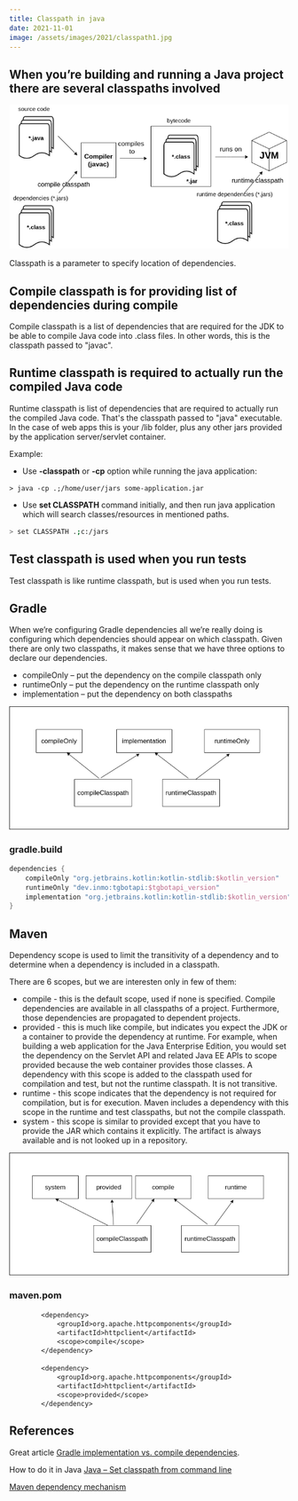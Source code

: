```yaml
---
title: Classpath in java
date: 2021-11-01
image: /assets/images/2021/classpath1.jpg
---
```


## When you’re building and running a Java project there are several classpaths involved

![Java building app flow](/assets/images/2021/java_classpath_diagram.png)

Classpath is a parameter to specify location of dependencies.

## Compile classpath is for providing list of dependencies during compile

Compile classpath is a list of dependencies that are required for the JDK to be able to compile Java code into .class files. In other words, this is the classpath passed to "javac".

## Runtime classpath is required to actually run the compiled Java code

Runtime classpath is list of dependencies that are required to actually run the compiled Java code. That's the classpath passed to "java" executable. In the case of web apps this is your /lib folder, plus any other jars provided by the application server/servlet container.

Example:

-   Use **-classpath** or **-cp** option while running the java application:

```command
> java -cp .;/home/user/jars some-application.jar
```

-   Use **set CLASSPATH** command initially, and then run java application which will search classes/resources in mentioned paths.

```bash
> set CLASSPATH .;c:/jars
```

## Test classpath is used when you run tests

Test classpath is like runtime classpath, but is used when you run tests.

## Gradle

When we’re configuring Gradle dependencies all we’re really doing is configuring which dependencies should appear on which classpath. Given there are only two classpaths, it makes sense that we have three options to declare our dependencies.

-   compileOnly – put the dependency on the compile classpath only
-   runtimeOnly – put the dependency on the runtime classpath only
-   implementation – put the dependency on both classpaths

![Java building app flow](/assets/images/2021/gradle-dep-conf.png)

### gradle.build

```groovy
dependencies {
    compileOnly "org.jetbrains.kotlin:kotlin-stdlib:$kotlin_version"
    runtimeOnly "dev.inmo:tgbotapi:$tgbotapi_version"
    implementation "org.jetbrains.kotlin:kotlin-stdlib:$kotlin_version"
}
```

## Maven

Dependency scope is used to limit the transitivity of a dependency and to determine when a dependency is included in a classpath.

There are 6 scopes, but we are interesten only in few of them:

-   compile -
    this is the default scope, used if none is specified. Compile dependencies are available in all classpaths of a project. Furthermore, those dependencies are propagated to dependent projects.
-   provided -
    this is much like compile, but indicates you expect the JDK or a container to provide the dependency at runtime. For example, when building a web application for the Java Enterprise Edition, you would set the dependency on the Servlet API and related Java EE APIs to scope provided because the web container provides those classes. A dependency with this scope is added to the classpath used for compilation and test, but not the runtime classpath. It is not transitive.
-   runtime -
    this scope indicates that the dependency is not required for compilation, but is for execution. Maven includes a dependency with this scope in the runtime and test classpaths, but not the compile classpath.
-   system -
    this scope is similar to provided except that you have to provide the JAR which contains it explicitly. The artifact is always available and is not looked up in a repository.

![Java building app flow](/assets/images/2021/maven-dep-conf.png)

### maven.pom

```maven
        <dependency>
            <groupId>org.apache.httpcomponents</groupId>
            <artifactId>httpclient</artifactId>
            <scope>compile</scope>
        </dependency>

        <dependency>
            <groupId>org.apache.httpcomponents</groupId>
            <artifactId>httpclient</artifactId>
            <scope>provided</scope>
        </dependency>
```

## References

Great article
[Gradle implementation vs. compile dependencies](https://tomgregory.com/gradle-implementation-vs-compile-dependencies/).

How to do it in Java [Java – Set classpath from command line](https://howtodoinjava.com/java-examples/set-classpath-command-line/)

[Maven dependency mechanism](https://maven.apache.org/guides/introduction/introduction-to-dependency-mechanism.html)
